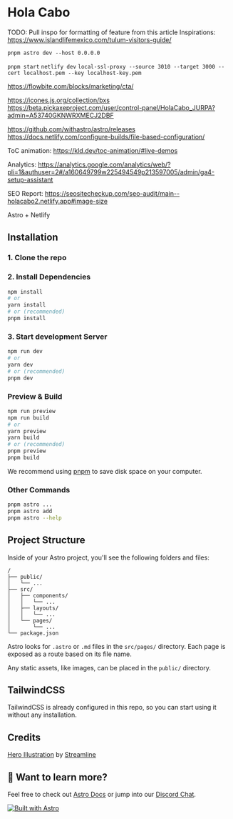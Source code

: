 # Hola Cabo

TODO: Pull inspo for formatting of feature from this article
Inspirations: https://www.islandlifemexico.com/tulum-visitors-guide/

`pnpm astro dev --host 0.0.0.0`

`pnpm start`
`netlify dev`
`local-ssl-proxy --source 3010 --target 3000 --cert localhost.pem --key localhost-key.pem`

https://flowbite.com/blocks/marketing/cta/

https://icones.js.org/collection/bxs
https://beta.pickaxeproject.com/user/control-panel/HolaCabo_JURPA?admin=A53740GKNWRXMECJ2DBF

https://github.com/withastro/astro/releases
https://docs.netlify.com/configure-builds/file-based-configuration/

ToC animation: https://kld.dev/toc-animation/#live-demos

Analytics: https://analytics.google.com/analytics/web/?pli=1&authuser=2#/a160649799w225494549p213597005/admin/ga4-setup-assistant

SEO Report: https://seositecheckup.com/seo-audit/main--holacabo2.netlify.app#image-size

Astro + Netlify

## Installation

### 1. Clone the repo

### 2. Install Dependencies

```bash
npm install
# or
yarn install
# or (recommended)
pnpm install
```

### 3. Start development Server

```bash
npm run dev
# or
yarn dev
# or (recommended)
pnpm dev
```

### Preview & Build

```bash
npm run preview
npm run build
# or
yarn preview
yarn build
# or (recommended)
pnpm preview
pnpm build
```

We recommend using [pnpm](https://pnpm.io/) to save disk space on your computer.

### Other Commands

```bash
pnpm astro ...
pnpm astro add
pnpm astro --help
```

## Project Structure

Inside of your Astro project, you'll see the following folders and files:

```
/
├── public/
│   └── ...
├── src/
│   ├── components/
│   │   └── ...
│   ├── layouts/
│   │   └── ...
│   └── pages/
│       └── ...
└── package.json
```

Astro looks for `.astro` or `.md` files in the `src/pages/` directory. Each page is exposed as a route based on its file name.

Any static assets, like images, can be placed in the `public/` directory.

## TailwindCSS

TailwindCSS is already configured in this repo, so you can start using it without any installation.

## Credits

[Hero Illustration](https://www.figma.com/community/file/1108400791662599811) by [Streamline](https://www.streamlinehq.com/)

## 👀 Want to learn more?

Feel free to check out [Astro Docs](https://docs.astro.build) or jump into our [Discord Chat](https://web3templates.com/discord).

[![Built with Astro](https://astro.badg.es/v1/built-with-astro.svg)](https://astro.build)
